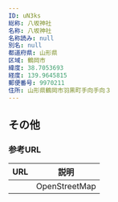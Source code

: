 ```yaml
---
ID: uN3ks
総称: 八坂神社
名称: 八坂神社
名称読み: null
別名: null
都道府県: 山形県
区域: 鶴岡市
緯度: 38.7053693
経度: 139.9645815
郵便番号: 9970211
住所: 山形県鶴岡市羽黒町手向手向３
---
```


## その他

### 参考URL

| URL | 説明          |
| --- | ------------- |
|     | OpenStreetMap |
